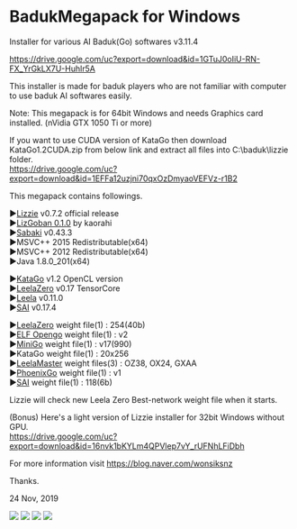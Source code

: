 # BadukMegapack for Windows
Installer for various AI Baduk(Go) softwares v3.11.4

https://drive.google.com/uc?export=download&id=1GTuJ0oIiU-RN-FX_YrGkLX7U-Huhlr5A

This installer is made for baduk players who are not familiar with computer to use baduk AI softwares easily.

Note: This megapack is for 64bit Windows and needs Graphics card installed. (nVidia GTX 1050 Ti or more)

If you want to use CUDA version of KataGo then download KataGo1.2CUDA.zip from below link and extract all files into C:\baduk\lizzie folder.<br>
https://drive.google.com/uc?export=download&id=1EFFa12uzjni70qxOzDmyaoVEFVz-r1B2

This megapack contains followings.

▶<a href="https://github.com/featurecat/lizzie" target="_blank">Lizzie</a> v0.7.2 official release<br>
▶<a href="https://github.com/kaorahi/lizgoban" target="_blank">LizGoban 0.1.0</a> by kaorahi<br>
▶<a href="https://github.com/SabakiHQ/Sabaki" target="_blank">Sabaki</a> v0.43.3<br>
▶MSVC++ 2015 Redistributable(x64)<br>
▶MSVC++ 2012 Redistributable(x64)<br>
▶Java 1.8.0_201(x64)<br>

▶<a href="https://github.com/lightvector/KataGo" target="_blank">KataGo</a> v1.2 OpenCL version<br>
▶<a href="https://github.com/leela-zero/leela-zero" target="_blank">LeelaZero</a> v0.17 TensorCore<br>
▶<a href="https://sjeng.org/leela.html" target="_blank">Leela</a> v0.11.0<br>
▶<a href="https://github.com/sai-dev/sai" target="_blank">SAI</a> v0.17.4<br>

▶<a href="http://zero.sjeng.org/" target="_blank">LeelaZero</a> weight file(1) : 254(40b)<br>
▶<a href="https://github.com/pytorch/ELF" target="_blank">ELF Opengo</a> weight file(1) : v2<br>
▶<a href="https://github.com/tensorflow/minigo" target="_blank">MiniGo</a> weight file(1) : v17(990)<br>
▶KataGo weight file(1) : 20x256<br>
▶<a href="https://github.com/pangafu/LeelaMasterWeight" target="_blank">LeelaMaster</a> weight files(3) : OZ38, OX24, GXAA<br>
▶<a href="https://github.com/Tencent/PhoenixGo" target="_blank">PhoenixGo</a> weight file(1) : v1<br>
▶<a href="http://sai.unich.it/" target="_blank">SAI</a> weight file(1) : 118(6b)<br>

Lizzie will check new Leela Zero Best-network weight file when it starts.

(Bonus) Here's a light version of Lizzie installer for 32bit Windows without GPU.<br>
https://drive.google.com/uc?export=download&id=16nvk1bKYLm4QPVlep7vY_rUFNhLFiDbh

For more information visit https://blog.naver.com/wonsiksnz

Thanks.


24 Nov, 2019

<img src="https://github.com/wonsiks/BadukMegapack/blob/master/megapack.png">

<img src="https://github.com/wonsiks/BadukMegapack/blob/master/lizzie.png">

<img src="https://github.com/wonsiks/BadukMegapack/blob/master/lizgoban.png">

<img src="https://github.com/wonsiks/BadukMegapack/blob/master/run_lizgoban.png">
